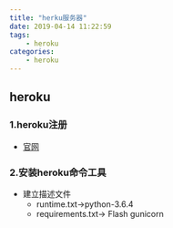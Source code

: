 ```yaml
---
title: "herku服务器"
date: 2019-04-14 11:22:59
tags:
    - heroku
categories:
    - heroku
---
```

## heroku
### 1.heroku注册
- [官网](https://www.heroku.com)
### 2.安装heroku命令工具
- 建立描述文件
    - runtime.txt->python-3.6.4
    - requirements.txt-> Flash  gunicorn
